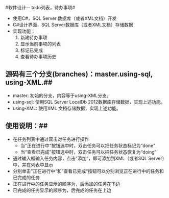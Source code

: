 #软件设计-- todo列表，待办事项#

* 使用C#，SQL Server 数据库（或者XML文档）开发
* C#设计界面，SQL Server数据库（或者XML文档）存储数据
* 实现功能：
	1. 新建待办事项
	2. 显示当前事项的列表
	3. 标记已完成
	4. 查看待办事项历史


## 源码有三个分支(branches)：master.using-sql, using-XML.##
* master: 初始的分支，内容等于using-XML分支。
* using-sql: 使用SQL Server LocalDb 2012数据库存储数据，实现上述功能。
* using-XML: 使用XML 文档存储数据，实现上述功能。


## 使用说明：##
* 在任务列表中通过双击对任务进行操作 
	* 当”正在进行中“按钮选中时，双击任务可以把任务状态标记为”done"
	* 当“查看已完成”按钮选中时，双击任务可以把任务状态恢复为“doing”
* 通过输入框输入任务内容，点击”添加“，即可添加到XML（或者SQL Server）中，并在列表中显示
* 分别单击”正在进行中“和”查看已完成“按钮可以分别浏览正在进行中的任务和已完成的任务
* 正在进行中的任务显示的顺序为，后添加的任务在下边
* 已完成的任务显示的顺序为，后完成的任务在上边

